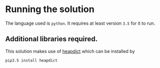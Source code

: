 # Running the solution

The language used is `python`. It requires at least version `3.5` for it
to run.

## Additional libraries required.

This solution makes use of [heapdict](https://pypi.python.org/pypi/HeapDict)
which can be installed by

    pip3.5 install heapdict


